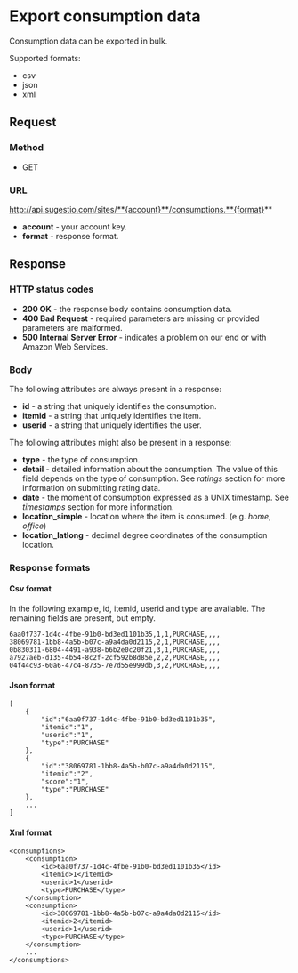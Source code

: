 # Export consumption data
Consumption data can be exported in bulk.

Supported formats:

* csv
* json
* xml

## Request

### Method

* GET

### URL

http://api.sugestio.com/sites/**{account}**/consumptions.**{format}**

* **account** - your account key.
* **format** - response format.

## Response

### HTTP status codes

* **200 OK** - the response body contains consumption data.
* **400 Bad Request** - required parameters are missing or provided parameters are malformed.
* **500 Internal Server Error** - indicates a problem on our end or with Amazon Web Services.

### Body

The following attributes are always present in a response:

* **id** - a string that uniquely identifies the consumption.
* **itemid** - a string that uniquely identifies the item.
* **userid** - a string that uniquely identifies the user.

The following attributes might also be present in a response:

* **type** - the type of consumption.
* **detail** - detailed information about the consumption. The value of this field depends on the type of consumption. See *ratings* section for more information on submitting rating data.
* **date** - the moment of consumption expressed as a UNIX timestamp. See *timestamps* section for more information.
* **location_simple** - location where the item is consumed. (e.g. *home*, *office*)
* **location_latlong** - decimal degree coordinates of the consumption location.

### Response formats

#### Csv format

In the following example, id, itemid, userid and type are available. The remaining fields are present, but empty.

	6aa0f737-1d4c-4fbe-91b0-bd3ed1101b35,1,1,PURCHASE,,,,
	38069781-1bb8-4a5b-b07c-a9a4da0d2115,2,1,PURCHASE,,,,
	0b830311-6804-4491-a938-b6b2e0c20f21,3,1,PURCHASE,,,,
	a7927aeb-d135-4b54-8c2f-2cf592b8d85e,2,2,PURCHASE,,,,
	04f44c93-60a6-47c4-8735-7e7d55e999db,3,2,PURCHASE,,,,

#### Json format

	[
		{
			"id":"6aa0f737-1d4c-4fbe-91b0-bd3ed1101b35",
			"itemid":"1",
			"userid":"1",
			"type":"PURCHASE"
		},
		{
			"id":"38069781-1bb8-4a5b-b07c-a9a4da0d2115",
			"itemid":"2",
			"score":"1",
			"type":"PURCHASE"					
		},
		...
	]
	
#### Xml format

	<consumptions>
		<consumption>
			<id>6aa0f737-1d4c-4fbe-91b0-bd3ed1101b35</id>
			<itemid>1</itemid>
			<userid>1</userid>
			<type>PURCHASE</type>
		</consumption>
		<consumption>
			<id>38069781-1bb8-4a5b-b07c-a9a4da0d2115</id>
			<itemid>2</itemid>
			<userid>1</userid>
			<type>PURCHASE</type>
		</consumption>
		...
	</consumptions>